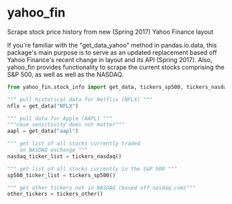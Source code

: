 # yahoo_fin
Scrape stock price history from new (Spring 2017) Yahoo Finance layout

If you're familiar with the "get_data_yahoo" method in pandas.io.data, this package's main purpose is to serve as an updated replacement
based off Yahoo Finance's recent change in layout and its API (Spring 2017).  Also, yahoo_fin provides functionality to scrape the current stocks comprising the S&P 500, as well as well as the NASDAQ. 


```python
from yahoo_fin.stock_info import get_data, tickers_sp500, tickers_nasdaq, tickers_other

""" pull historical data for Netflix (NFLX) """
nflx = get_data("NFLX")

""" pull data for Apple (AAPL) """
"""case sensitivity does not matter"""
aapl = get_data("aapl")

""" get list of all stocks currently traded
    on NASDAQ exchange """
nasdaq_ticker_list = tickers_nasdaq()

""" get list of all stocks currently in the S&P 500 """
sp500_ticker_list = tickers_sp500()

""" get other tickers not in NASDAQ (based off nasdaq.com)"""
other_tickers = tickers_other()


```
